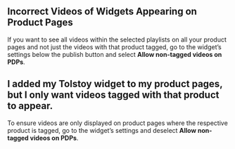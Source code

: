 ## Incorrect Videos of Widgets Appearing on Product Pages

If you want to see all videos within the selected playlists on all your product pages and not just the videos with that product tagged, go to the widget’s settings below the publish button and select **Allow non-tagged videos on PDPs**.

## I added my Tolstoy widget to my product pages, but I only want videos tagged with that product to appear.

To ensure videos are only displayed on product pages where the respective product is tagged, go to the widget’s settings and deselect **Allow non-tagged videos on PDPs**.

